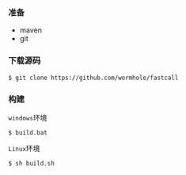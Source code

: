 ### 准备
* maven
* git

### 下载源码
```
$ git clone https://github.com/wormhole/fastcall
```

### 构建
`windows`环境
```
$ build.bat
```

`Linux`环境
```
$ sh build.sh
```